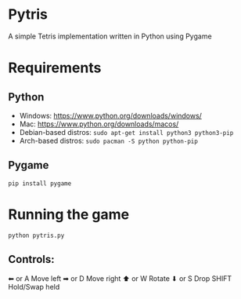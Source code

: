 # Pytris
A simple Tetris implementation written in Python using Pygame

# Requirements

## Python
- Windows: https://www.python.org/downloads/windows/
- Mac: https://www.python.org/downloads/macos/
- Debian-based distros: `sudo apt-get install python3 python3-pip`
- Arch-based distros: `sudo pacman -S python python-pip`

## Pygame
`pip install pygame`

# Running the game 

`python pytris.py`

## Controls:
⬅ or A	Move left
➡ or D	Move right
⬆ or W	Rotate
⬇ or S	Drop
SHIFT	Hold/Swap held

